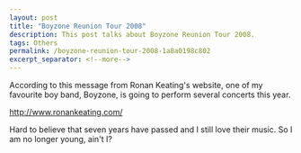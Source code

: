 ```yaml
---
layout: post
title: "Boyzone Reunion Tour 2008"
description: This post talks about Boyzone Reunion Tour 2008.
tags: Others
permalink: /boyzone-reunion-tour-2008-1a8a0198c802
excerpt_separator: <!--more-->
---
```

According to this message from Ronan Keating's website, one of my favourite boy band, Boyzone, is going to perform several concerts this year.

http://www.ronankeating.com/

Hard to believe that seven years have passed and I still love their music. So I am no longer young, ain't I?
<!--more-->